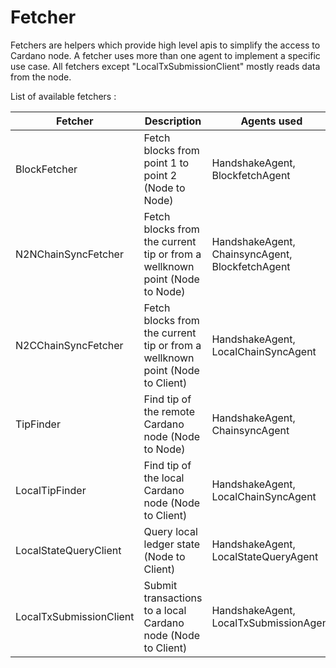 # Fetcher

Fetchers are helpers which provide high level apis to simplify the access to Cardano node. A fetcher uses more than one agent to implement
a specific use case. All fetchers except "LocalTxSubmissionClient" mostly reads data from the node.  

List of available fetchers :

| Fetcher              | Description                                                                | Agents used                                     |
|----------------------|----------------------------------------------------------------------------|-------------------------------------------------|
 | BlockFetcher         | Fetch blocks from point 1 to point 2 (Node to Node)                        | HandshakeAgent, BlockfetchAgent                 |
| N2NChainSyncFetcher  | Fetch blocks from the current tip or from a wellknown point (Node to Node) | HandshakeAgent, ChainsyncAgent, BlockfetchAgent |
 | N2CChainSyncFetcher | Fetch blocks from the current tip or from a wellknown point (Node to Client)| HandshakeAgent, LocalChainSyncAgent             |
| TipFinder | Find tip of the remote Cardano node (Node to Node) | HandshakeAgent, ChainsyncAgent |
| LocalTipFinder | Find tip of the local Cardano node (Node to Client) | HandshakeAgent, LocalChainSyncAgent|
| LocalStateQueryClient | Query local ledger state (Node to Client) |  HandshakeAgent, LocalStateQueryAgent |
 | LocalTxSubmissionClient | Submit transactions to a local Cardano node (Node to Client) | HandshakeAgent, LocalTxSubmissionAgent |
